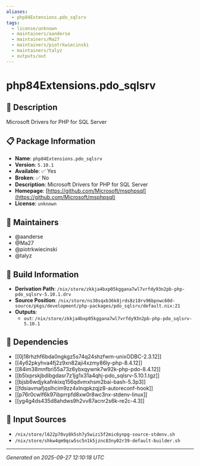 ```yaml
---
aliases:
  - php84Extensions.pdo_sqlsrv
tags:
  - license/unknown
  - maintainers/aanderse
  - maintainers/Ma27
  - maintainers/piotrkwiecinski
  - maintainers/talyz
  - outputs/out
---
```


# php84Extensions.pdo_sqlsrv

## 📝 Description

Microsoft Drivers for PHP for SQL Server

## 📋 Package Information

- **Name**: `php84Extensions.pdo_sqlsrv`
- **Version**: `5.10.1`
- **Available**: ✅ Yes
- **Broken**: ✅ No
- **Description**: Microsoft Drivers for PHP for SQL Server
- **Homepage**: [https://github.com/Microsoft/msphpsql](https://github.com/Microsoft/msphpsql)
- **License**: `unknown`
## 👥 Maintainers

- @aanderse
- @Ma27
- @piotrkwiecinski
- @talyz


## 🔧 Build Information

- **Derivation Path**: `/nix/store/zkkja4bxp05kggana7wl7vrfdy93n2pb-php-pdo_sqlsrv-5.10.1.drv`
- **Source Position**: `/nix/store/ns30sqxb36k8jrds8z18rv96bpnwc60d-source/pkgs/development/php-packages/pdo_sqlsrv/default.nix:21`
- **Outputs**:
  - `out`:  `/nix/store/zkkja4bxp05kggana7wl7vrfdy93n2pb-php-pdo_sqlsrv-5.10.1`

## 🔗 Dependencies

- [[0j18rhzhf6bda0ngkgz5s74q24shzfwm-unixODBC-2.3.12]]
- [[4y62pkyhva4fj2z9xn82aji4xzmy86ly-php-8.4.12]]
- [[84im38mnfbri55a73z6ybxqywnk7w92k-php-pdo-8.4.12]]
- [[b5lxprskjbdibgdasr7z1jg1x31a4qhj-pdo_sqlsrv-5.10.1.tgz]]
- [[bjsb6wdjykafnkixq156qdvmxhsm2bai-bash-5.3p3]]
- [[fdsiavmafjqslhcim9zz4xlnqpkzqjz8-autoreconf-hook]]
- [[p76r0cwlf6k97ibprrpfd8xw0r8wc3nx-stdenv-linux]]
- [[yg4g4ds435d8ahdws9h2vv87acnr2s6k-re2c-4.3]]

## 📁 Input Sources

- `/nix/store/l622p70vy8k5sh7y5wizi5f2mic6ynpg-source-stdenv.sh`
- `/nix/store/shkw4qm9qcw5sc5n1k5jznc83ny02r39-default-builder.sh`

---
*Generated on 2025-09-27 12:10:18 UTC*
